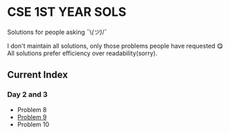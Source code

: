 # CSE 1ST YEAR SOLS
Solutions for people asking ¯\\_(ツ)_/¯

I don't maintain all solutions, only those problems people have requested 😋
All solutions prefer efficiency over readability(sorry).

## Current Index

### Day 2 and 3

- Problem 8
- [Problem 9](https://github.com/dyingg/cse-1st/blob/master/day-2-3/9.c)
- Problem 10
